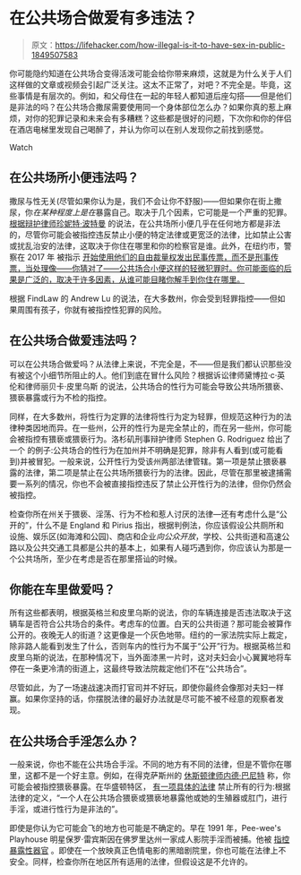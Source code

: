 # 在公共场合做爱有多违法？

> 原文：<https://lifehacker.com/how-illegal-is-it-to-have-sex-in-public-1849507583>

你可能隐约知道在公共场合变得活泼可能会给你带来麻烦，这就是为什么关于人们这样做的文章或视频会引起广泛关注。这太不正常了，对吧？不完全是。毕竟，这些事情是有层次的。例如，和父母住在一起的年轻人都知道后座勾搭——但是他们是非法的吗？在公共场合撒尿需要使用同一个身体部位怎么办？如果你真的惹上麻烦，对你的犯罪记录和未来会有多糟糕？这些都是很好的问题，下次你和你的伴侣在酒店电梯里发现自己喝醉了，并认为你可以在别人发现你之前找到感觉。

Watch

## 在公共场所小便违法吗？

撒尿与性无关(尽管如果你认为是，我们不会让你不舒服)——但如果你在街上撒尿，你*在某种程度上是在*暴露自己。取决于几个因素，它可能是一个严重的犯罪。 [根据辩护律师珍妮特·波特曼](https://www.criminaldefenselawyer.com/resources/criminal-defense/sex-crimes/public-urination-law-penalty.htm#:~:text=Urinating%20in%20public%20is%20illegal,is%20guilty%20of%20disorderly%20conduct.) 的说法，在公共场所小便几乎在任何地方都是非法的，尽管你可能会被指控违反禁止小便的特定法律或更宽泛的法律，比如禁止公害或扰乱治安的法律，这取决于你住在哪里和你的检察官是谁。此外，在纽约市，警察在 2017 年 被指示 [开始使用他们的自由裁量权发出民事传票，而不是刑事传票，当处理像——你猜对了——公共场合小便这样的轻微犯罪时。你可能面临的后果是广泛的，取决于许多因素，从谁可能目睹你解手到你住在哪里。](https://www.nytimes.com/2017/10/20/nyregion/criminal-summons-civil-public-urination.html)

根据 FindLaw 的 Andrew Lu 的说法，在大多数州，你会受到轻罪指控——但如果周围有孩子，你就有被指控性犯罪的风险。

## 在公共场合做爱违法吗？

可以在公共场合做爱吗？从法律上来说，不完全是，不——但是我们都认识那些没有被这个小细节所阻止的人。他们到底在冒什么风险？根据诉讼律师黛博拉·c·英伦和律师丽贝卡·皮里乌斯 的说法，公共场合的性行为可能会导致公共场所猥亵、猥亵暴露或行为不检的指控。

同样，在大多数州，将性行为定罪的法律将性行为定为轻罪，但规范这种行为的法律种类因地而异。在一些州，公开的性行为是完全禁止的，而在另一些州，你可能会被指控有猥亵或猥亵行为。洛杉矶刑事辩护律师 Stephen G. Rodriguez 给出了一个 的例子:公共场合的性行为在加州并不明确是犯罪，除非有人看到(或可能看到)并被冒犯。一般来说，公开性行为受该州两部法律管辖。第一项是禁止猥亵暴露的法律，第二项是禁止在公共场所猥亵行为的法律。因此，尽管在那里被逮捕需要一系列的情况，你也不会被直接指控违反了禁止公开性行为的法律，但你仍然会被指控。

检查你所在州关于猥亵、淫荡、行为不检和惹人讨厌的法律—还有考虑什么是“公开的”，什么不是 England 和 Pirius 指出，根据判例法，你应该假设公共厕所和设施、娱乐区(如海滩和公园)、商店和企业*向公众开放*，学校、公共街道和高速公路以及公共交通工具都是公共的基本上，如果有人碰巧遇到你，你应该认为那是一个公共场所，至少在考虑是否在那里搭讪的时候。

## 你能在车里做爱吗？

所有这些都表明，根据英格兰和皮里乌斯的说法，你的车辆连接是否违法取决于这辆车是否符合公共场合的条件。考虑车的位置。白天的公共街道？那可能会被算作公开的。夜晚无人的街道？这更像是一个灰色地带。纽约的一家法院实际上裁定，除非路人能看到发生了什么，否则车内的性行为不属于“公开”行为。根据英格兰和皮里乌斯的说法，在那种情况下，当外面漆黑一片时，这对夫妇会小心翼翼地将车停在一条更冷清的街道上，这最终导致法院裁定他们不在“公共场合”。

尽管如此，为了一场速战速决而打官司并不好玩，即使你最终会像那对夫妇一样赢。如果你坚持的话，你摆脱法律的最好办法就是尽可能不被不经意的观察者发现。

## 在公共场合手淫怎么办？

一般来说，你也不能在公共场合手淫。不同的地方有不同的法律，但是不管你在哪里，这都不是一个好主意。例如，在得克萨斯州的 [休斯顿律师内德·巴尼特](https://www.nedbarnett.com/whats-difference-indecent-exposure-public-lewdness/) 称，你可能会被指控猥亵暴露。在华盛顿特区， [有一项具体的法律](https://code.dccouncil.us/us/dc/council/code/sections/22-1312#:~:text=to%20main%20content-,%C2%A7%2022%E2%80%931312.,22%2D3001(8).) 禁止所有的行为:根据法律的定义，“一个人在公共场合猥亵或猥亵地暴露他或她的生殖器或肛门，进行手淫，或进行性行为是非法的”。

即使是你认为它可能会飞的地方也可能是不确定的。早在 1991 年，Pee-wee's Playhouse 明星保罗·雷宾斯因在佛罗里达州一家成人影院手淫而被捕。他被 [指控暴露性器官](https://www.nydailynews.com/entertainment/gossip/paul-reubens-pee-wee-playhouse-star-arrested-1991-article-1.2571832) 。即使在一个放映真正色情电影的黑暗剧院里，你也可能在法律上不安全。同样，检查你所在地区所有适用的法律，但假设这是不允许的。